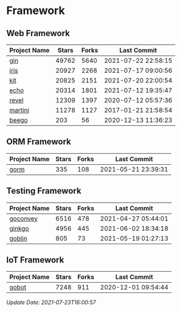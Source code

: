 # Framework

## Web Framework
| Project Name | Stars | Forks | Last Commit |
| ------------ | ----- | ----- | ----------- |
| [gin](https://github.com/gin-gonic/gin) | 49762 | 5640 | 2021-07-22 22:58:15 |
| [iris](https://github.com/kataras/iris) | 20927 | 2268 | 2021-07-17 09:00:56 |
| [kit](https://github.com/go-kit/kit) | 20825 | 2151 | 2021-07-20 22:00:54 |
| [echo](https://github.com/labstack/echo) | 20314 | 1801 | 2021-07-12 19:35:47 |
| [revel](https://github.com/revel/revel) | 12309 | 1397 | 2020-07-12 05:57:36 |
| [martini](https://github.com/go-martini/martini) | 11278 | 1127 | 2017-01-21 21:58:54 |
| [beego](https://github.com/astaxie/beego) | 203 | 56 | 2020-12-13 11:36:23 |

## ORM Framework
| Project Name | Stars | Forks | Last Commit |
| ------------ | ----- | ----- | ----------- |
| [gorm](https://github.com/jinzhu/gorm) | 335 | 108 | 2021-05-21 23:39:31 |

## Testing Framework
| Project Name | Stars | Forks | Last Commit |
| ------------ | ----- | ----- | ----------- |
| [goconvey](https://github.com/smartystreets/goconvey) | 6516 | 478 | 2021-04-27 05:44:01 |
| [ginkgo](https://github.com/onsi/ginkgo) | 4956 | 445 | 2021-06-02 18:34:18 |
| [goblin](https://github.com/franela/goblin) | 805 | 73 | 2021-05-19 01:27:13 |

## IoT Framework
| Project Name | Stars | Forks | Last Commit |
| ------------ | ----- | ----- | ----------- |
| [gobot](https://github.com/hybridgroup/gobot) | 7248 | 911 | 2020-12-01 09:54:44 |

*Update Date: 2021-07-23T16:00:57*